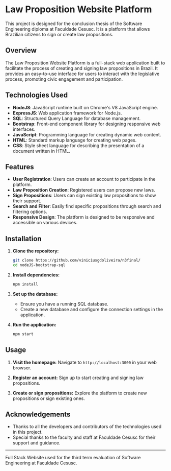 # Law Proposition Website Platform

This project is designed for the conclusion thesis of the Software Engineering diploma at Faculdade Cesusc. It is a platform that allows Brazilian citizens to sign or create law propositions.

## Overview

The Law Proposition Website Platform is a full-stack web application built to facilitate the process of creating and signing law propositions in Brazil. It provides an easy-to-use interface for users to interact with the legislative process, promoting civic engagement and participation.

## Technologies Used

- **NodeJS**: JavaScript runtime built on Chrome's V8 JavaScript engine.
- **ExpressJS**: Web application framework for Node.js.
- **SQL**: Structured Query Language for database management.
- **Bootstrap**: Front-end component library for designing responsive web interfaces.
- **JavaScript**: Programming language for creating dynamic web content.
- **HTML**: Standard markup language for creating web pages.
- **CSS**: Style sheet language for describing the presentation of a document written in HTML.

## Features

- **User Registration**: Users can create an account to participate in the platform.
- **Law Proposition Creation**: Registered users can propose new laws.
- **Sign Propositions**: Users can sign existing law propositions to show their support.
- **Search and Filter**: Easily find specific propositions through search and filtering options.
- **Responsive Design**: The platform is designed to be responsive and accessible on various devices.

## Installation

1. **Clone the repository:**
    ```bash
    git clone https://github.com/viniciusgdoliveira/n3final/
    cd nodeJS-bootstrap-sql
    ```

2. **Install dependencies:**
    ```bash
    npm install
    ```

3. **Set up the database:**
    - Ensure you have a running SQL database.
    - Create a new database and configure the connection settings in the application.

4. **Run the application:**
    ```bash
    npm start
    ```

## Usage

1. **Visit the homepage:**
    Navigate to `http://localhost:3000` in your web browser.

2. **Register an account:**
    Sign up to start creating and signing law propositions.

3. **Create or sign propositions:**
    Explore the platform to create new propositions or sign existing ones.

## Acknowledgements

- Thanks to all the developers and contributors of the technologies used in this project.
- Special thanks to the faculty and staff at Faculdade Cesusc for their support and guidance.

---

Full Stack Website used for the third term evaluation of Software Engineering at Faculdade Cesusc.

